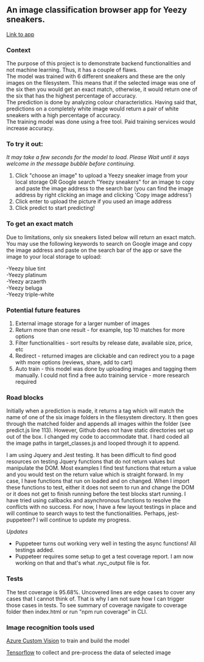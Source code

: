 ## An image classification browser app for Yeezy sneakers.

[Link to app](https://pea-nut-z.github.io/sneakers-image-classification/)

### Context

The purpose of this project is to demonstrate backend functionalities and not machine learning. Thus, it has a couple of flaws.  
The model was trained with 6 different sneakers and these are the only images on the filesystem. This means that if the selected image was one of the six then you would get an exact match, otherwise, it would return one of the six that has the highest percentage of accuracy.  
The prediction is done by analyzing colour characteristics. Having said that, predictions on a completely white image would return a pair of white sneakers with a high percentage of accuracy.  
The training model was done using a free tool. Paid training services would increase accuracy.

### To try it out:

_It may take a few seconds for the model to load. Please Wait until it says welcome in the message bubble before continuing._

1. Click "choose an image" to upload a Yeezy sneaker image from your local storage OR Google search "Yeezy sneakers" for an image to copy and paste the image address to the search bar (you can find the image address by right clicking an image and clicking 'Copy image address')
2. Click enter to upload the picture if you used an image address
3. Click predict to start predicting!

### To get an exact match

Due to limitations, only six sneakers listed below will return an exact match. You may use the following keywords to search on Google image and copy the image address and paste on the search bar of the app or save the image to your local storage to upload:

-Yeezy blue tint  
-Yeezy platinum  
-Yeezy arzaerth  
-Yeezy beluga  
-Yeezy triple-white

### Potential future features

1. External image storage for a larger number of images
2. Return more than one result - for example, top 10 matches for more options
3. Filter functionalities - sort results by release date, available size, price, etc
4. Redirect - returned images are clickable and can redirect you to a page with more options (reviews, share, add to cart)
5. Auto train - this model was done by uploading images and tagging them manually. I could not find a free auto training service - more research required

### Road blocks

Initially when a prediction is made, it returns a tag which will match the name of one of the six image folders in the filesystem directory. It then goes through the matched folder and appends all images within the folder (see predict.js line 113). However, Github does not have static directories set up out of the box. I changed my code to accommodate that. I hard coded all the image paths in target_classes.js and looped through it to append.

I am using Jquery and Jest testing. It has been difficult to find good resources on testing Jquery functions that do not return values but manipulate the DOM. Most examples I find test functions that return a value and you would test on the return value which is straight forward. In my case, I have functions that run on loaded and on changed. When I import these functions to test, either it does not seem to run and change the DOM or it does not get to finish running before the test blocks start running. I have tried using callbacks and asynchronous functions to resolve the conflicts with no success. For now, I have a few layout testings in place and will continue to search ways to test the functionalities. Perhaps, jest-puppeteer? I will continue to update my progress.

_Updates_

- Puppeteer turns out working very well in testing the async functions! All testings added.
- Puppeteer requires some setup to get a test coverage report. I am now working on that and that's what .nyc_output file is for.

### Tests

The test coverage is 95.68%. Uncovered lines are edge cases to cover any cases that I cannot think of. That is why I am not sure how I can trigger those cases in tests.
To see summary of coverage navigate to coverage folder then index.html or run "npm run coverage" in CLI.

### Image recognition tools used

[Azure Custom Vision](https://www.customvision.ai/) to train and build the model

[Tensorflow](https://www.tensorflow.org/) to collect and pre-process the data of selected image
